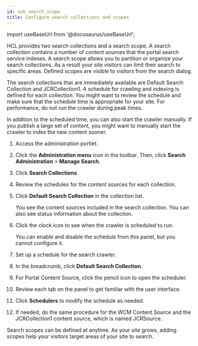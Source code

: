 ```yaml
---
id: oob_search_scope
title: Configure search collections and scopes
---
```

import useBaseUrl from '@docusaurus/useBaseUrl';



HCL provides two search collections and a search scope. A search collection contains a number of content sources that the portal search service indexes. A search scope allows you to partition or organize your search collections. As a result your site visitors can limit their search to specific areas. Defined scopes are visible to visitors from the search dialog.

The search collections that are immediately available are Default Search Collection and JCRCollection1. A schedule for crawling and indexing is defined for each collection. You might want to review the schedule and make sure that the schedule time is appropriate for your site. For performance, do not run the crawler during peak times.

In addition to the scheduled time, you can also start the crawler manually. If you publish a large set of content, you might want to manually start the crawler to index the new content sooner.

1.  Access the administration portlet.
2.  Click the **Administration menu** icon in the toolbar. Then, click **Search Administration** \> **Manage Search**.

3.  Click **Search Collections**

4.  Review the schedules for the content sources for each collection.
5.  Click **Default Search Collection** in the collection list.

    You see the content sources included in the search collection. You can also see status information about the collection.

6.  Click the clock icon to see when the crawler is scheduled to run.

    You can enable and disable the schedule from this panel, but you cannot configure it.

7.  Set up a schedule for the search crawler.
8.  In the breadcrumb, click **Default Search Collection**.

9.  For Portal Content Source, click the pencil icon to open the scheduler.

10. Review each tab on the panel to get familiar with the user interface.

11. Click **Schedulers** to modify the schedule as needed.

12. If needed, do the same procedure for the WCM Content Source and the JCRCollection1 content source, which is named JCRSource.


Search scopes can be defined at anytime. As your site grows, adding scopes help your visitors target areas of your site to search.

